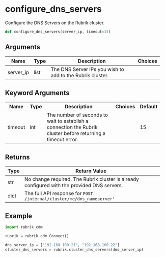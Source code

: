 # configure_dns_servers

Configure the DNS Servers on the Rubrik cluster.
```py
def configure_dns_servers(server_ip, timeout=15)
```

## Arguments
| Name        | Type | Description                                                                 | Choices |
|-------------|------|-----------------------------------------------------------------------------|---------|
| server_ip  | list  | The DNS Server IPs you wish to add to the Rubrik cluster. |         |
## Keyword Arguments
| Name        | Type | Description                                                                 | Choices | Default |
|-------------|------|-----------------------------------------------------------------------------|---------|---------|
| timeout  | int  | The number of seconds to wait to establish a connection the Rubrik cluster before returning a timeout error.  |         |    15     |

## Returns
| Type | Return Value                                                                                   |
|------|-----------------------------------------------------------------------------------------------|
| str  | No change required. The Rubrik cluster is already configured with the provided DNS servers. |
| dict  | The full API response for `POST /internal/cluster/me/dns_nameserver'` |
## Example
```py
import rubrik_cdm

rubrik = rubrik_cdm.Connect()

dns_server_ip = ["192.168.100.21", "192.168.100.22"]
cluster_dns_servers = rubrik.cluster_dns_servers(dns_server_ip)
```